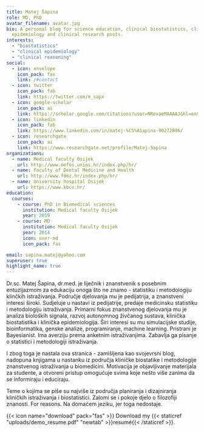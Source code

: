 ```yaml
---
title: Matej Šapina
role: MD, PhD
avatar_filename: avatar.jpg
bio: A personal blog for science education, clinical biostatistics, clinical
  epidemiology and clinical research posts.
interests:
  - "biostatistics"
  - "clinical epidemiology"
  - "clinical reasoning"
social:
  - icon: envelope
    icon_pack: fas
    link: /#contact
  - icon: twitter
    icon_pack: fab
    link: https://twitter.com/m_sapx
  - icon: google-scholar
    icon_pack: ai
    link: https://scholar.google.com/citations?user=NRexaeMAAAAJ&hl=en&oi=ao
  - icon: linkedin
    icon_pack: fab
    link: https://www.linkedin.com/in/matej-%C5%A1apina-90272896/
  - icon: researchgate
    icon_pack: ai
    link: https://www.researchgate.net/profile/Matej-Sapina
organizations:
  - name: Medical faculty Osijek
    url: http://www.mefos.unios.hr/index.php/hr/
  - name: Faculty of Dental Medicine and Health
    url: http://www.fdmz.hr/index.php/hr/
  - name: University hospital Osijek
    url: https://www.kbco.hr/
education:
  courses:
    - course: PhD in Biomedical sciences
      institution: Medical faculty Osijek
      year: 2019
    - course: MD
      institution: Medical faculty Osijek
      year: 2014
      icon: user-md
      icon_pack: fas

email: sapina.matej@yahoo.com
superuser: true
highlight_name: true
---
```


Dr.sc. Matej Šapina, dr.med. je liječnik i znanstvenik s posebnim entuzijazmom za edukaciju onoga što ne znamo - statistiku i metodologiju klinčkih istraživanja. Područje djelovanja mu je pedijatrija, a znanstveni interesi široki. Sudjeluje u nastavi iz pedijatrije, predaje medicinsku statistiku i metodologiju istraživanja. Primarni fokus znanstvenog djelovanja mu je analiza bioloških signala, razvoj autonomnog živčanog sustava, klinička biostatistika i klinička epidemiologija. Širi interesi su mu simulacijske studije, bioinformatika, genske analize, programiranje, machine learning. Pristrani je Bayesianist. Ima averziju prema anketnim istraživanjima. Zabavlja ga pisanje o statistici i metodologiji istraživanja. 

I zbog toga je nastala ova stranica - zamišljena kao svojevrsni blog, nadopuna knjigama u nastanku iz područja kliničke biostatike i metodologije znanstvenog istraživanja u biomedicini. Motivacija je objavljivanje materijala za studente, a otvoreni pristup omogućuje svima koje nešto više zanima da se informiraju i educiraju. 

Teme o kojima se piše su najviše iz područja planiranja i dizajniranja kliničkih istraživanja i biostatistici. Zalomi se i pokoje djelo o filozofiji znanosti. For reasons. Na domaćem jeziku, jer toga nedostaje.

{{< icon name="download" pack="fas" >}} Download my {{< staticref "uploads/demo_resume.pdf" "newtab" >}}resumé{{< /staticref >}}.
